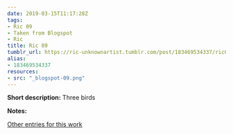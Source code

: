 ```yaml
---
date: 2019-03-15T11:17:28Z
tags:
- Ric 09
- Taken from Blogspot
- Ric
title: Ric 09
tumblr_url: https://ric-unknownartist.tumblr.com/post/183469534337/ric09
alias:
- 183469534337
resources:
- src: "_blogspot-09.png"
---
```


**Short description:** Three birds

**Notes:**

[Other entries for this work](/tags/Ric-09)

